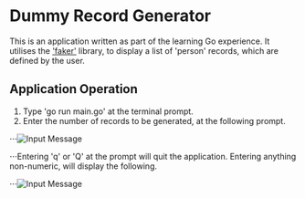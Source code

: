 # Dummy Record Generator
This is an application written as part of the learning Go experience. It utilises the ['faker'](https://github.com/manveru/faker) library, to display a list of 'person' records, which are defined by the user.
## Application Operation
1. Type 'go run main.go' at the terminal prompt.
2. Enter the number of records to be generated, at the following prompt.

⋅⋅⋅![Input Message](http://www.weeksontheweb.co.uk/images/readme-images/input.png)

⋅⋅⋅Entering 'q' or 'Q' at the prompt will quit the application. Entering anything non-numeric, will display the following.

⋅⋅⋅![Input Message](http://www.weeksontheweb.co.uk/images/readme-images/non-numeric.png)
